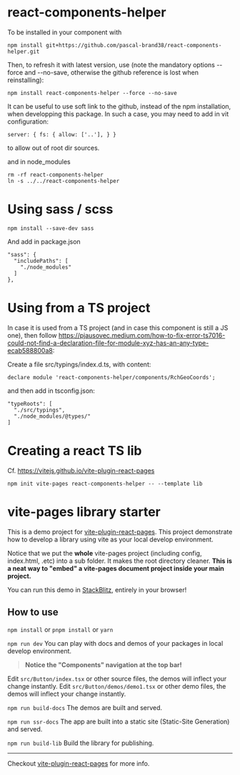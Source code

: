 # react-components-helper

To be installed in your component with

    npm install git+https://github.com/pascal-brand38/react-components-helper.git

Then, to refresh it with latest version, use (note the mandatory options --force and --no-save, otherwise the github reference is lost when reinstalling):

    npm install react-components-helper --force --no-save

It can be useful to use soft link to the github, instead of the npm installation, when developping this package. In such a case, you may need to add in vit configuration:

    server: { fs: { allow: ['..'], } }

to allow out of root dir sources.

and in node_modules

    rm -rf react-components-helper
    ln -s ../../react-components-helper

# Using sass / scss

    npm install --save-dev sass

And add in package.json

    "sass": {
      "includePaths": [
        "./node_modules"
      ]
    },

# Using from a TS project
In case it is used from a TS project (and in case this component is still a JS one), then follow https://pjausovec.medium.com/how-to-fix-error-ts7016-could-not-find-a-declaration-file-for-module-xyz-has-an-any-type-ecab588800a8:

Create a file src/typings/index.d.ts, with content:

    declare module 'react-components-helper/components/RchGeoCoords';

and then add in tsconfig.json:

    "typeRoots": [
      "./src/typings",
      "./node_modules/@types/"
    ]

# Creating a react TS lib
Cf. https://vitejs.github.io/vite-plugin-react-pages

    npm init vite-pages react-components-helper -- --template lib


# vite-pages library starter

This is a demo project for [vite-plugin-react-pages](https://github.com/vitejs/vite-plugin-react-pages).
This project demonstrate how to develop a library using vite as your local develop environment.

Notice that we put the **whole** vite-pages project (including config, index.html, .etc) into a sub folder. It makes the root directory cleaner. **This is a neat way to "embed" a vite-pages document project inside your main project.**

You can run this demo in [StackBlitz](https://stackblitz.com/fork/github/vitejs/vite-plugin-react-pages/tree/main/packages/create-project/template-lib?file=README.md&terminal=dev), entirely in your browser!

## How to use

`npm install` or `pnpm install` or `yarn`

`npm run dev` You can play with docs and demos of your packages in local develop environment.

> **Notice the "Components" navigation at the top bar!**

Edit `src/Button/index.tsx` or other source files, the demos will inflect your change instantly.
Edit `src/Button/demos/demo1.tsx` or other demo files, the demos will inflect your change instantly.

`npm run build-docs` The demos are built and served.

`npm run ssr-docs` The app are built into a static site (Static-Site Generation) and served.

`npm run build-lib` Build the library for publishing.

---

Checkout [vite-plugin-react-pages](https://github.com/vitejs/vite-plugin-react-pages) for more info.
